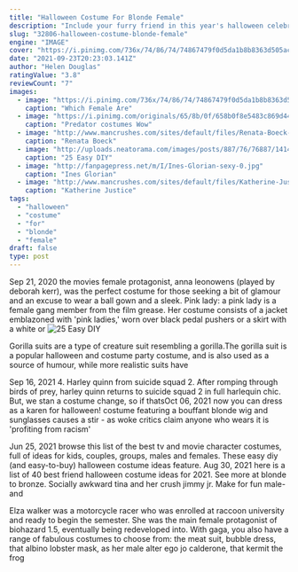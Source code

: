 ```yaml
---
title: "Halloween Costume For Blonde Female"
description: "Include your furry friend in this year's halloween celebrations by crafting a handmade costume for your dog or cat. Just be sure to use only soft, lightweight materials that don't obstruct your pet's"
slug: "32806-halloween-costume-blonde-female"
engine: "IMAGE"
cover: "https://i.pinimg.com/736x/74/86/74/74867479f0d5da1b8b8363d505ac0901--christmas-character-costumes-christmas-costumes.jpg"
date: "2021-09-23T20:23:03.141Z"
author: "Helen Douglas"
ratingValue: "3.8"
reviewCount: "7"
images:
  - image: "https://i.pinimg.com/736x/74/86/74/74867479f0d5da1b8b8363d505ac0901--christmas-character-costumes-christmas-costumes.jpg"
    caption: "Which Female Are"
  - image: "https://i.pinimg.com/originals/65/8b/0f/658b0f8e5483c869d44a5b5451a0e4bc.jpg"
    caption: "Predator costumes Wow"
  - image: "http://www.mancrushes.com/sites/default/files/Renata-Boeck-hot-4.jpg"
    caption: "Renata Boeck"
  - image: "http://uploads.neatorama.com/images/posts/887/76/76887/1414046756-5.jpg"
    caption: "25 Easy DIY"
  - image: "http://fanpagepress.net/m/I/Ines-Glorian-sexy-0.jpg"
    caption: "Ines Glorian"
  - image: "http://www.mancrushes.com/sites/default/files/Katherine-Justice-young-3.jpg"
    caption: "Katherine Justice"
tags:
  - "halloween"
  - "costume"
  - "for"
  - "blonde"
  - "female"
draft: false
type: post
---
```


Sep 21, 2020 the movies female protagonist, anna leonowens (played by deborah kerr), was the perfect costume for those seeking a bit of glamour and an excuse to wear a ball gown and a sleek. Pink lady: a pink lady is a female gang member from the film grease. Her costume consists of a jacket emblazoned with 'pink ladies,' worn over black pedal pushers or a skirt with a white or
![25 Easy DIY](http://uploads.neatorama.com/images/posts/887/76/76887/1414046756-5.jpg "25 Easy DIY")

Gorilla suits are a type of creature suit resembling a gorilla.The gorilla suit is a popular halloween and costume party costume, and is also used as a source of humour, while more realistic suits have
<!--inArticleAds-->

<!--galleryOne-->

Sep 16, 2021 4. Harley quinn from suicide squad 2. After romping through birds of prey, harley quinn returns to suicide squad 2 in full harlequin chic. But, we stan a costume change, so if thatsOct 06, 2021 now you can dress as a karen for halloween! costume featuring a bouffant blonde wig and sunglasses causes a stir - as woke critics claim anyone who wears it is 'profiting from racism'
<!--inArticleAds-->

<!--galleryTwo-->

Jun 25, 2021 browse this list of the best tv and movie character costumes, full of ideas for kids, couples, groups, males and females. These easy diy (and easy-to-buy) halloween costume ideas feature. Aug 30, 2021 here is a list of 40 best friend halloween costume ideas for 2021.  See more at blonde to bronze. Socially awkward tina and her crush jimmy jr. Make for fun male-and
<!--galleryThree-->

Elza walker was a motorcycle racer who was enrolled at raccoon university and ready to begin the semester. She was the main female protagonist of biohazard 1.5, eventually being redeveloped into. With gaga, you also have a range of fabulous costumes to choose from: the meat suit, bubble dress, that albino lobster mask, as her male alter ego jo calderone, that kermit the frog